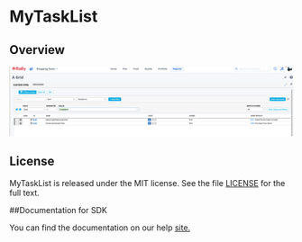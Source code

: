 MyTaskList
=========================

## Overview

![alt text](https://github.com/nikantonelli/MyTaskList/blob/master/images/image1.png)

## License

MyTaskList is released under the MIT license.  See the file [LICENSE](./LICENSE) for the full text.

##Documentation for SDK

You can find the documentation on our help [site.](https://help.rallydev.com/apps/2.1/doc/)
